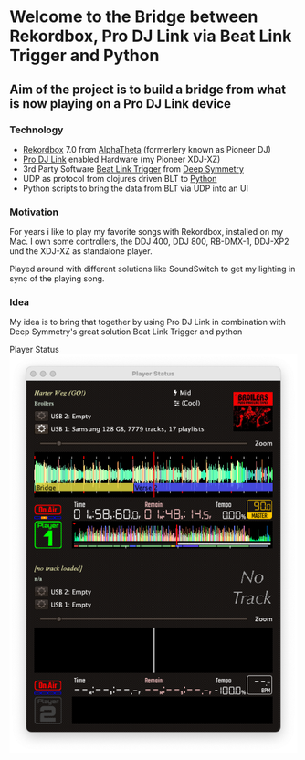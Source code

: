 # Welcome to the Bridge between Rekordbox, Pro DJ Link via Beat Link Trigger and Python

## Aim of the project is to build a bridge from what is now playing on a Pro DJ Link device

### Technology

- [Rekordbox](http://rekordbox.com) 7.0 from [AlphaTheta](http://http://alphatheta.com/) (formerlery known as Pioneer DJ)
- [Pro DJ Link](https://support.pioneerdj.com/hc/en-us/articles/4405902925593-What-is-the-PRO-DJ-LINK-function) enabled Hardware (my Pioneer XDJ-XZ)
- 3rd Party Software [Beat Link Trigger](https://github.com/Deep-Symmetry/beat-link-trigger) from [Deep Symmetry](https://deepsymmetry.org)
- UDP as protocol from clojures driven BLT to [Python](python.org)
- Python scripts to bring the data from BLT via UDP into an UI

### Motivation

For years i like to play my favorite songs with Rekordbox, installed on my Mac.
I own some controllers, the DDJ 400, DDJ 800, RB-DMX-1, DDJ-XP2 und the XDJ-XZ as standalone player.  

Played around with different solutions like SoundSwitch to get my lighting in sync of the playing song.

### Idea

My idea is to bring that together by using Pro DJ Link in combination with Deep Symmetry's great solution Beat Link Trigger and python

Player Status ![Player Status][id]

[id]: img/played_displayed_via_blt.png
